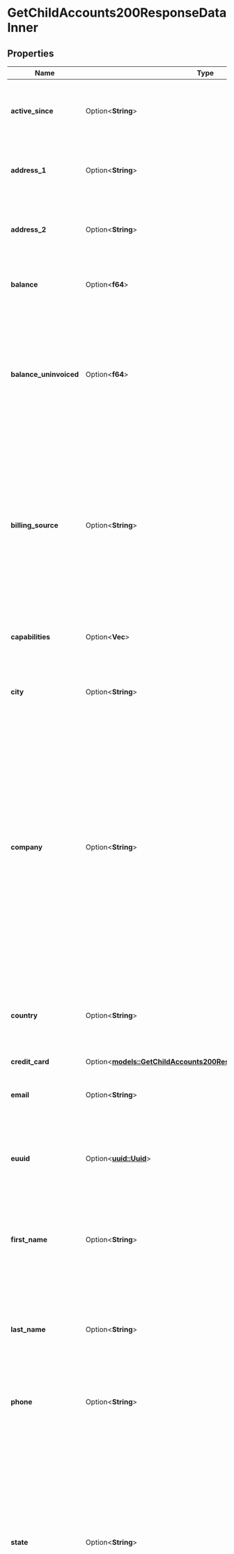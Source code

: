 # GetChildAccounts200ResponseDataInner

## Properties

Name | Type | Description | Notes
------------ | ------------- | ------------- | -------------
**active_since** | Option<**String**> | __Read-only__ The activation date and time for the child account. | [optional][readonly]
**address_1** | Option<**String**> | __Filterable__ First line of this child account's billing address. | [optional]
**address_2** | Option<**String**> | __Filterable__ Second line of this child account's billing address, if applicable. | [optional]
**balance** | Option<**f64**> | __Read-only__ This child account's balance, in US dollars. | [optional][readonly]
**balance_uninvoiced** | Option<**f64**> | __Read-only__ This child account's current estimated invoice in US dollars. This is not your final invoice balance. Transfer charges are not included in the estimate. | [optional][readonly]
**billing_source** | Option<**String**> | __Read-only__ The source of service charges for this account, as determined by its relationship with Akamai. The API returns a value of `external` to describe a child account in a parent-child account environment. | [optional][readonly]
**capabilities** | Option<**Vec<String>**> | __Read-only__ A list of the capabilities the child account supports. | [optional][readonly]
**city** | Option<**String**> | __Filterable__ The city for this child account's billing address. | [optional]
**company** | Option<**String**> | __Filterable__ The company name for the owner of this child account. It can't include any of these characters: `<` `>` `(` `)` `\"` `=`. You can't change this value yourself. We use it to create the proxy users that a parent account uses to access a child account. Talk to your account team if you need to change this value. | [optional]
**country** | Option<**String**> | __Filterable__ The two-letter ISO 3166 country code for this child account's billing address. | [optional]
**credit_card** | Option<[**models::GetChildAccounts200ResponseDataInnerCreditCard**](get_child_accounts_200_response_data_inner_credit_card.md)> |  | [optional]
**email** | Option<**String**> | __Filterable__ The email address of the owner of this child account. | [optional]
**euuid** | Option<[**uuid::Uuid**](uuid::Uuid.md)> | __Read-only__ An external, unique identifier that Akamai assigned to the child account. | [optional][readonly]
**first_name** | Option<**String**> | __Filterable__ The first name of the owner of this child account. It can't include any of these characters: `<` `>` `(` `)` `\"` `=`. | [optional]
**last_name** | Option<**String**> | __Filterable__ The last name of the owner of this child account. It can't include any of these characters: `<` `>` `(` `)` `\"` `=`. | [optional]
**phone** | Option<**String**> | __Filterable__ The phone number for the owner of this child account. | [optional]
**state** | Option<**String**> | __Filterable__ The state or province for the billing address (`address_1` and `address_2, if applicable`). If in the United States (US) or Canada (CA), this is the two-letter ISO 3166 State or Province code.  __Note__. If this is a US military address, use state abbreviations (AA, AE, AP). | [optional]
**tax_id** | Option<**String**> | The tax identification number for this child account. Use this for tax calculations in some countries. If you live in a country that doesn't collect taxes, ensure this is an empty string (`\"\"`). | [optional]
**zip** | Option<**String**> | __Filterable__ The zip code of this Account's billing address. The following restrictions apply:  - Can only contain ASCII letters, numbers, and hyphens (`-`). - Can't contain more than 9 letter or number characters. | [optional]

[[Back to Model list]](../README.md#documentation-for-models) [[Back to API list]](../README.md#documentation-for-api-endpoints) [[Back to README]](../README.md)


